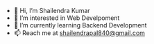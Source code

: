 - 👋 Hi, I’m Shailendra Kumar
- 👀 I’m interested in Web Develpoment
- 🌱 I’m currently learning Backend Development
- 📫 Reach me at shailendrapal840@gmail.com
<!---
shail840/shail840 is a ✨ special ✨ repository because its `README.md` (this file) appears on your GitHub profile.
You can click the Preview link to take a look at your changes.
--->
